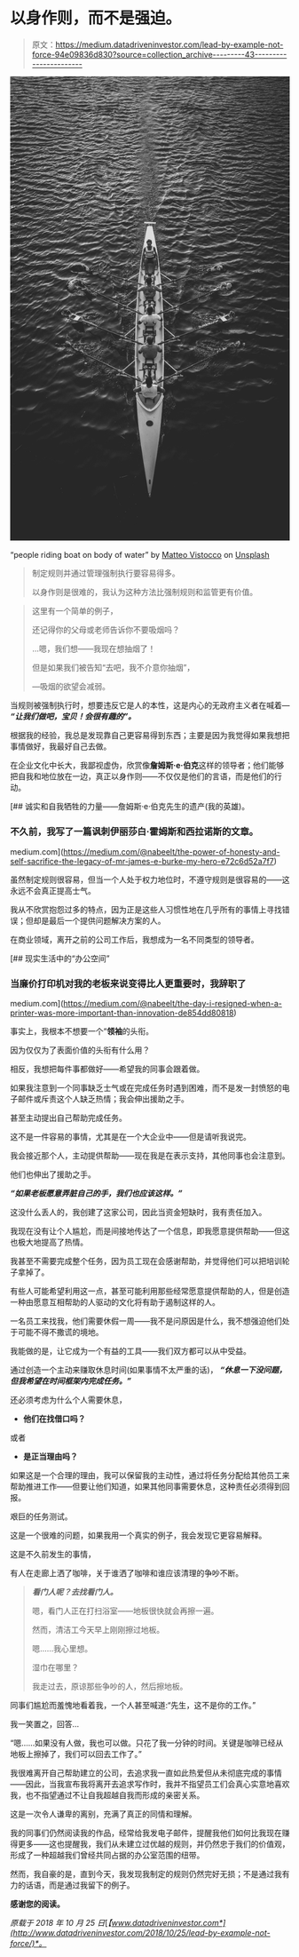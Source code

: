 # 以身作则，而不是强迫。

> 原文：<https://medium.datadriveninvestor.com/lead-by-example-not-force-94e09836d830?source=collection_archive---------43----------------------->

![](img/f4f62050fca43d07efa2c404118d1b40.png)

“people riding boat on body of water” by [Matteo Vistocco](https://unsplash.com/@biscuits94?utm_source=medium&utm_medium=referral) on [Unsplash](https://unsplash.com?utm_source=medium&utm_medium=referral)

> 制定规则并通过管理强制执行要容易得多。
> 
> 以身作则是很难的，我认为这种方法比强制规则和监管更有价值。

> 这里有一个简单的例子，
> 
> 还记得你的父母或老师告诉你不要吸烟吗？
> 
> …嗯，我们想——我现在想抽烟了！
> 
> 但是如果我们被告知“去吧，我不介意你抽烟”，
> 
> —吸烟的欲望会减弱。

当规则被强制执行时，想要违反它是人的本性，这是内心的无政府主义者在喊着— ***“让我们做吧，宝贝！会很有趣的”。***

根据我的经验，我总是发现靠自己更容易得到东西；主要是因为我觉得如果我想把事情做好，我最好自己去做。

在企业文化中长大，我鄙视虚伪，欣赏像**詹姆斯·e·伯克**这样的领导者；他们能够把自我和地位放在一边，真正以身作则——不仅仅是他们的言语，而是他们的行动。

[](https://medium.com/@nabeelt/the-power-of-honesty-and-self-sacrifice-the-legacy-of-mr-james-e-burke-my-hero-e72c6d52a7f7) [## 诚实和自我牺牲的力量——詹姆斯·e·伯克先生的遗产(我的英雄)。

### 不久前，我写了一篇讽刺伊丽莎白·霍姆斯和西拉诺斯的文章。

medium.com](https://medium.com/@nabeelt/the-power-of-honesty-and-self-sacrifice-the-legacy-of-mr-james-e-burke-my-hero-e72c6d52a7f7) 

虽然制定规则很容易，但当一个人处于权力地位时，不遵守规则是很容易的——这永远不会真正提高士气。

我从不欣赏抱怨过多的特点，因为正是这些人习惯性地在几乎所有的事情上寻找错误；但却是最后一个提供问题解决方案的人。

在商业领域，离开之前的公司工作后，我想成为一名不同类型的领导者。

[](https://medium.com/@nabeelt/the-day-i-resigned-when-a-printer-was-more-important-than-innovation-de854dd80818) [## 现实生活中的“办公空间”

### 当廉价打印机对我的老板来说变得比人更重要时，我辞职了

medium.com](https://medium.com/@nabeelt/the-day-i-resigned-when-a-printer-was-more-important-than-innovation-de854dd80818) 

事实上，我根本不想要一个“**领袖**的头衔。

因为仅仅为了表面价值的头衔有什么用？

相反，我想把每件事都做好——希望我的同事会跟着做。

如果我注意到一个同事缺乏士气或在完成任务时遇到困难，而不是发一封愤怒的电子邮件或斥责这个人缺乏热情；我会伸出援助之手。

甚至主动提出自己帮助完成任务。

这不是一件容易的事情，尤其是在一个大企业中——但是请听我说完。

我会接近那个人，主动提供帮助——现在我是在表示支持，其他同事也会注意到。

他们也伸出了援助之手。

***“如果老板愿意弄脏自己的手，我们也应该这样。”***

这没什么丢人的，我创建了这家公司，因此当资金短缺时，我有责任加入。

我现在没有让个人尴尬，而是间接地传达了一个信息，即我愿意提供帮助——但这也极大地提高了热情。

我甚至不需要完成整个任务，因为员工现在会感谢帮助，并觉得他们可以把培训轮子拿掉了。

有些人可能希望利用这一点，甚至可能利用那些经常愿意提供帮助的人，但是创造一种由愿意互相帮助的人驱动的文化将有助于遏制这样的人。

一名员工来找我，他们需要休假一周——我不是问原因是什么，我不想强迫他们处于可能不得不撒谎的境地。

我能做的是，让它成为一个有益的工具——我们双方都可以从中受益。

通过创造一个主动来赚取休息时间(如果事情不太严重的话)， ***“休息一下没问题，但我希望在时间框架内完成任务。”***

还必须考虑为什么个人需要休息，

*   **他们在找借口吗？**

或者

*   **是正当理由吗？**

如果这是一个合理的理由，我可以保留我的主动性，通过将任务分配给其他员工来帮助推进工作——但要让他们知道，如果其他同事需要休息，这种责任必须得到回报。

艰巨的任务测试。

这是一个很难的问题，如果我用一个真实的例子，我会发现它更容易解释。

这是不久前发生的事情，

有人在走廊上洒了咖啡，关于谁洒了咖啡和谁应该清理的争吵不断。

> ***看门人呢？去找看门人。***
> 
> 嗯，看门人正在打扫浴室——地板很快就会再擦一遍。
> 
> 然而，清洁工今天早上刚刚擦过地板。
> 
> 嗯……我心里想。
> 
> 湿巾在哪里？
> 
> 我走过去，原谅那些争吵的人，然后擦地板。

同事们尴尬而羞愧地看着我，一个人甚至喊道:“先生，这不是你的工作。”

我一笑置之，回答…

“嗯……如果没有人做，我也可以做。只花了我一分钟的时间。关键是咖啡已经从地板上擦掉了，我们可以回去工作了。”

我很难离开自己帮助建立的公司，去追求我一直如此热爱但从未彻底完成的事情——因此，当我宣布我将离开去追求写作时，我并不指望员工们会真心实意地喜欢我，也不指望通过不让自我超越自我而形成的亲密关系。

这是一次令人谦卑的离别，充满了真正的同情和理解。

我的同事们仍然阅读我的作品，经常给我发电子邮件，提醒我他们如何比我现在赚得更多——这也提醒我，我们从未建立过优越的规则，并仍然忠于我们的价值观，形成了一种超越我们曾经共同占据的办公室范围的纽带。

然而，我自豪的是，直到今天，我发现我制定的规则仍然完好无损；不是通过我有力的话语，而是通过我留下的例子。

**感谢您的阅读。**

*原载于 2018 年 10 月 25 日*[*【www.datadriveninvestor.com*](http://www.datadriveninvestor.com/2018/10/25/lead-by-example-not-force/)*。*